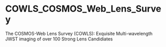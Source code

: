 # COWLS_COSMOS_Web_Lens_Survey
The COSMOS-Web Lens Survey (COWLS): Exquisite Multi-wavelength JWST imaging of over 100 Strong Lens Candidiates
